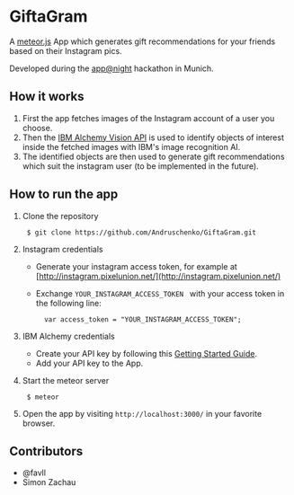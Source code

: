 # GiftaGram

A [meteor.js](https://www.meteor.com/) App which generates gift recommendations for your friends based on their Instagram pics.

Developed during the [app@night](https://www.appatnight.de/) hackathon in Munich.

## How it works

1. First the app fetches images of the Instagram account of a user you choose.
2. Then the [IBM Alchemy Vision API](http://vision.alchemy.ai/) is used to identify objects of interest inside the fetched images with IBM's image recognition AI.
3. The identified objects are then used to generate gift recommendations which suit the instagram user (to be implemented in the future).


## How to run the app

1. Clone the repository

		$ git clone https://github.com/Andruschenko/GiftaGram.git

2. Instagram credentials
	* Generate your instagram access token, for example at [http://instagram.pixelunion.net/](http://instagram.pixelunion.net/)
	* Exchange `YOUR_INSTAGRAM_ACCESS_TOKEN ` with your access token in the following line:

			var access_token = "YOUR_INSTAGRAM_ACCESS_TOKEN";

3. IBM Alchemy credentials
	* Create your API key by following this [Getting Started Guide](http://www.alchemyapi.com/developers/getting-started-guide).
	* Add your API key to the App.

4. Start the meteor server

		$ meteor

5. Open the app by visiting `http://localhost:3000/` in your favorite browser.


## Contributors

* @favll
* Simon Zachau